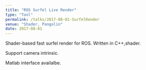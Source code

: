 ```yaml
---
title: "ROS Surfel Live Render"
type: "Tool"
permalink: /talks/2017-08-01-SurfelRender
venue: "Shader, Pangolin"
date: 2017-08-01
---
```


Shader-based fast surfel render for ROS. Written in C++,shader.

Support camera intrinsic.

Matlab interface availalbe.
